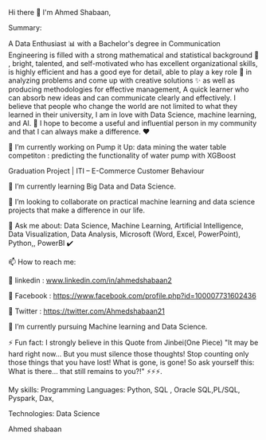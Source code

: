 Hi there 👋 I'm Ahmed Shabaan,

Summary:

A Data Enthusiast 📊 with a Bachelor's degree in Communication Engineering  is filled with a strong mathematical and statistical background 📜 , bright, talented, and self-motivated who has excellent organizational skills, is highly efficient and has a good eye for detail, able to play a key role 🚀 in analyzing problems and come up with creative solutions ✨ as well as producing methodologies for effective management, A quick learner who can absorb new ideas and can communicate clearly and effectively. I believe that people who change the world are not limited to what they learned in their university, I am in love with Data Science, machine learning, and AI. 🤖 I hope to become a useful and influential person in my community and that I can always make a difference. ♥ 



🔭 I’m currently working on Pump it Up: data mining the water table competiton : predicting the functionality of water pump with XGBoost 

  Graduation Project | ITI – E-Commerce Customer Behaviour

🌱 I’m currently learning Big Data and Data Science.

👯 I’m looking to collaborate on practical machine learning and data science projects that make a difference in our life.

💬 Ask me about: Data Science, Machine Learning, Artificial Intelligence, Data Visualization, Data Analysis, Microsoft (Word, Excel, PowerPoint), Python,, PowerBI ✔️

📫 How to reach me:

🔗 linkedin : www.linkedin.com/in/ahmedshabaan2

🔗 Facebook : https://www.facebook.com/profile.php?id=100007731602436

🔗 Twitter : https://twitter.com/Ahmedshabaan21

🌱 I’m currently pursuing Machine learning and Data Science.

⚡ Fun fact: I strongly believe in this Quote from Jinbei(One Piece) "It may be hard right now... But you must silence those thoughts! Stop counting only those 
  things that you have lost! What is gone, is gone! So ask yourself this: What is there... that still remains to you?!" ⚡⚡⚡.

My skills:
Programming Languages:
Python, SQL , Oracle SQL,PL/SQL, Pyspark, Dax,  

Technologies:
Data Science

Ahmed shabaan
